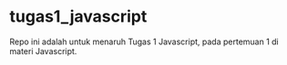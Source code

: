 # tugas1_javascript
Repo ini adalah untuk menaruh Tugas 1 Javascript, pada pertemuan 1 di materi Javascript.
